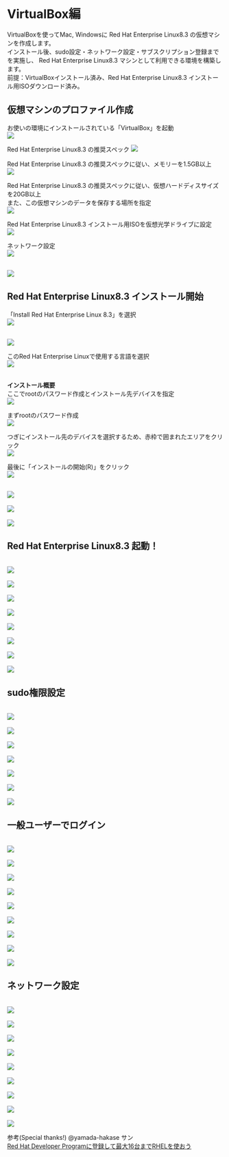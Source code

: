 # VirtualBox編

VirtualBoxを使ってMac, Windowsに Red Hat Enterprise Linux8.3 の仮想マシンを作成します。</br>
インストール後、sudo設定・ネットワーク設定・サブスクリプション登録までを実施し、 Red Hat Enterprise Linux8.3 マシンとして利用できる環境を構築します。</br>
前提：VirtualBoxインストール済み、Red Hat Enterprise Linux8.3 インストール用ISOダウンロード済み。</br>

## 仮想マシンのプロファイル作成

お使いの環境にインストールされている「VirtualBox」を起動</br>
<kbd><img src=./images/virtualbox/001.png /></kbd>
</br>

Red Hat Enterprise Linux8.3 の推奨スペック
<kbd><img src=./images/virtualbox/002.png /></kbd>
</br>


<!--
</br>
<kbd><img src=./images/virtualbox/003.png /></kbd>
</br>
-->

Red Hat Enterprise Linux8.3 の推奨スペックに従い、メモリーを1.5GB以上</br>
<kbd><img src=./images/virtualbox/004.png /></kbd>
</br>

Red Hat Enterprise Linux8.3 の推奨スペックに従い、仮想ハードディスサイズを20GB以上</br>
また、この仮想マシンのデータを保存する場所を指定</br>
<kbd><img src=./images/virtualbox/005.png /></kbd>
</br>

Red Hat Enterprise Linux8.3 インストール用ISOを仮想光学ドライブに設定</br>
<kbd><img src=./images/virtualbox/006.png /></kbd>
</br>

ネットワーク設定</br>
<kbd><img src=./images/virtualbox/007.png /></kbd>
</br>


</br>
<kbd><img src=./images/virtualbox/008.png /></kbd>
</br>

## Red Hat Enterprise Linux8.3 インストール開始

「Install Red Hat Enterprise Linux 8.3」を選択</br>
<kbd><img src=./images/virtualbox/009.png /></kbd>
</br>

</br>
<kbd><img src=./images/virtualbox/010.png /></kbd>
</br>


このRed Hat Enterprise Linuxで使用する言語を選択</br>
<kbd><img src=./images/virtualbox/011.png /></kbd>
</br>


</br>**インストール概要**</br>
ここでrootのパスワード作成とインストール先デバイスを指定</br>
<kbd><img src=./images/virtualbox/012.png /></kbd>
</br>


まずrootのパスワード作成</br>
<kbd><img src=./images/virtualbox/013.png /></kbd>
</br>


つぎにインストール先のデバイスを選択するため、赤枠で囲まれたエリアをクリック</br>
<kbd><img src=./images/virtualbox/014.png /></kbd>
</br>


最後に「インストールの開始(R)」をクリック</br>
<kbd><img src=./images/virtualbox/015.png /></kbd>
</br>


</br>
<kbd><img src=./images/virtualbox/016.png /></kbd>
</br>


</br>
<kbd><img src=./images/virtualbox/017.png /></kbd>
</br>


</br>
<kbd><img src=./images/virtualbox/018.png /></kbd>
</br>

## Red Hat Enterprise Linux8.3 起動！

</br>
<kbd><img src=./images/virtualbox/019.png /></kbd>
</br>


</br>
<kbd><img src=./images/virtualbox/020.png /></kbd>
</br>


</br>
<kbd><img src=./images/virtualbox/021.png /></kbd>
</br>


</br>
<kbd><img src=./images/virtualbox/022.png /></kbd>
</br>


</br>
<kbd><img src=./images/virtualbox/023.png /></kbd>
</br>


</br>
<kbd><img src=./images/virtualbox/024.png /></kbd>
</br>


</br>
<kbd><img src=./images/virtualbox/025.png /></kbd>
</br>


</br>
<kbd><img src=./images/virtualbox/026.png /></kbd>
</br>

## sudo権限設定

</br>
<kbd><img src=./images/virtualbox/027.png /></kbd>
</br>


</br>
<kbd><img src=./images/virtualbox/028.png /></kbd>
</br>


</br>
<kbd><img src=./images/virtualbox/029.png /></kbd>
</br>


</br>
<kbd><img src=./images/virtualbox/030.png /></kbd>
</br>


</br>
<kbd><img src=./images/virtualbox/031.png /></kbd>
</br>


</br>
<kbd><img src=./images/virtualbox/032.png /></kbd>
</br>


</br>
<kbd><img src=./images/virtualbox/033.png /></kbd>
</br>

## 一般ユーザーでログイン

</br>
<kbd><img src=./images/virtualbox/034.png /></kbd>
</br>


</br>
<kbd><img src=./images/virtualbox/035.png /></kbd>
</br>


</br>
<kbd><img src=./images/virtualbox/036.png /></kbd>
</br>


</br>
<kbd><img src=./images/virtualbox/037.png /></kbd>
</br>


</br>
<kbd><img src=./images/virtualbox/038.png /></kbd>
</br>


</br>
<kbd><img src=./images/virtualbox/039.png /></kbd>
</br>


</br>
<kbd><img src=./images/virtualbox/040.png /></kbd>
</br>


</br>
<kbd><img src=./images/virtualbox/041.png /></kbd>
</br>


</br>
<kbd><img src=./images/virtualbox/042.png /></kbd>
</br>

## ネットワーク設定

</br>
<kbd><img src=./images/virtualbox/043.png /></kbd>
</br>


</br>
<kbd><img src=./images/virtualbox/044.png /></kbd>
</br>


</br>
<kbd><img src=./images/virtualbox/045.png /></kbd>
</br>


</br>
<kbd><img src=./images/virtualbox/046.png /></kbd>
</br>


</br>
<kbd><img src=./images/virtualbox/047.png /></kbd>
</br>


</br>
<kbd><img src=./images/virtualbox/048.png /></kbd>
</br>


</br>
<kbd><img src=./images/virtualbox/049.png /></kbd>
</br>


</br>
<kbd><img src=./images/virtualbox/050.png /></kbd>
</br>


</br>
<kbd><img src=./images/virtualbox/051.png /></kbd>
</br>



参考(Special thanks!)
@yamada-hakase サン</br>
[Red Hat Developer Programに登録して最大16台までRHELを使おう](https://qiita.com/yamada-hakase/items/dc39d29fda693238d113)

